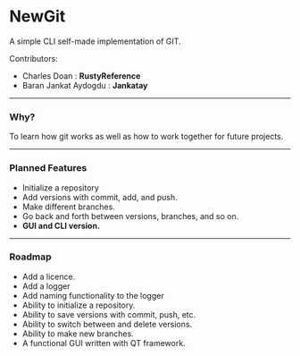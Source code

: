 NewGit
===
A simple CLI self-made implementation of GIT.

Contributors:
- Charles Doan : **RustyReference**
- Baran Jankat Aydogdu : **Jankatay**

---
### Why?
To learn how git works as well as how to work together for future projects.

---
### Planned Features
* Initialize a repository
* Add versions with commit, add, and push.
* Make different branches.
* Go back and forth between versions, branches, and so on.
* **GUI and CLI version.**
---
### Roadmap 
* Add a licence.
* Add a logger
* Add naming functionality to the logger
* Ability to initialize a repository.
* Ability to save versions with commit, push, etc.
* Ability to switch between and delete versions.
* Ability to make new branches.
* A functional GUI written with QT framework.

